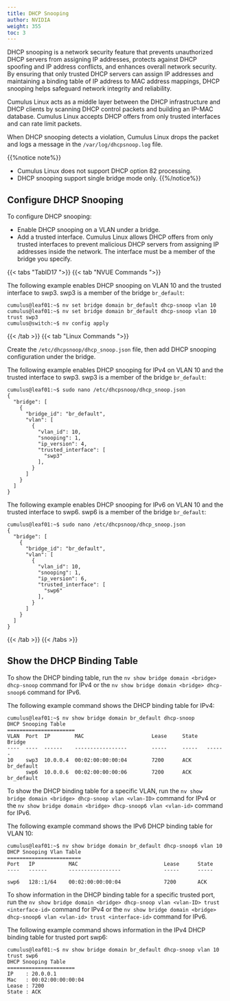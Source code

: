 ```yaml
---
title: DHCP Snooping
author: NVIDIA
weight: 355
toc: 3
---
```

DHCP snooping is a network security feature that prevents unauthorized DHCP servers from assigning IP addresses, protects against DHCP spoofing and IP address conflicts, and enhances overall network security. By ensuring that only trusted DHCP servers can assign IP addresses and maintaining a binding table of IP address to MAC address mappings, DHCP snooping helps safeguard network integrity and reliability.

Cumulus Linux acts as a middle layer between the DHCP infrastructure and DHCP clients by scanning DHCP control packets and building an IP-MAC database. Cumulus Linux accepts DHCP offers from only trusted interfaces and can rate limit packets.

When DHCP snooping detects a violation, Cumulus Linux drops the packet and logs a message in the `/var/log/dhcpsnoop.log` file.

{{%notice note%}}
- Cumulus Linux does not support DHCP option 82 processing.
- DHCP snooping support single bridge mode only.
{{%/notice%}}

## Configure DHCP Snooping

To configure DHCP snooping:
- Enable DHCP snooping on a VLAN under a bridge.
- Add a trusted interface. Cumulus Linux allows DHCP offers from only trusted interfaces to prevent malicious DHCP servers from assigning IP addresses inside the network. The interface must be a member of the bridge you specify.

{{< tabs "TabID17 ">}}
{{< tab "NVUE Commands ">}}

The following example enables DHCP snooping on VLAN 10 and the trusted interface to swp3. swp3 is a member of the bridge `br_default`:

```
cumulus@leaf01:~$ nv set bridge domain br_default dhcp-snoop vlan 10 
cumulus@leaf01:~$ nv set bridge domain br_default dhcp-snoop vlan 10 trust swp3
cumulus@switch:~$ nv config apply
```

{{< /tab >}}
{{< tab "Linux Commands ">}}

Create the `/etc/dhcpsnoop/dhcp_snoop.json` file, then add DHCP snooping configuration under the bridge.

The following example enables DHCP snooping for IPv4 on VLAN 10 and the trusted interface to swp3. swp3 is a member of the bridge `br_default`:

```
cumulus@leaf01:~$ sudo nano /etc/dhcpsnoop/dhcp_snoop.json
{
  "bridge": [
    {
      "bridge_id": "br_default",
      "vlan": [
        {
          "vlan_id": 10,
          "snooping": 1,
          "ip_version": 4,
          "trusted_interface": [
            "swp3"
          ],
        }
      ]
    }
  ]
}
```

The following example enables DHCP snooping for IPv6 on VLAN 10 and the trusted interface to swp6. swp6 is a member of the bridge `br_default`:

```
cumulus@leaf01:~$ sudo nano /etc/dhcpsnoop/dhcp_snoop.json
{
  "bridge": [
    {
      "bridge_id": "br_default",
      "vlan": [
        {
          "vlan_id": 10,
          "snooping": 1,
          "ip_version": 6,
          "trusted_interface": [
            "swp6"
          ],
        }
      ]
    }
  ]
}
```

{{< /tab >}}
{{< /tabs >}}

## Show the DHCP Binding Table

To show the DHCP binding table, run the `nv show bridge domain <bridge> dhcp-snoop` command for IPv4 or the `nv show bridge domain <bridge> dhcp-snoop6` command for IPv6.

The following example command shows the DHCP binding table for IPv4:

```
cumulus@leaf01:~$ nv show bridge domain br_default dhcp-snoop
DHCP Snooping Table 
====================== 
VLAN  Port  IP        MAC                      Lease     State   Bridge 
----  ----  ------    -----------------        -----     -----   ------ 
10    swp3  10.0.0.4  00:02:00:00:00:04        7200      ACK     br_default
      swp6  10.0.0.6  00:02:00:00:00:06        7200      ACK     br_default
```

To show the DHCP binding table for a specific VLAN, run the `nv show bridge domain <bridge> dhcp-snoop vlan <vlan-ID>` command for IPv4 or the `nv show bridge domain <bridge> dhcp-snoop6 vlan <vlan-id>` command for IPv6.

The following example command shows the IPv6 DHCP binding table for VLAN 10:

```
cumulus@leaf01:~$ nv show bridge domain br_default dhcp-snoop6 vlan 10
DHCP Snooping Vlan Table 
======================== 
Port   IP           MAC                            Lease      State  
----   ------       -----------------              -----      -----     
swp6   128::1/64    00:02:00:00:00:04              7200       ACK 
```

To show information in the DHCP binding table for a specific trusted port, run the `nv show bridge domain <bridge> dhcp-snoop vlan <vlan-ID> trust <interface-id>` command for IPv4 or the `nv show bridge domain <bridge> dhcp-snoop6 vlan <vlan-id> trust <interface-id>` command for IPv6.

The following example command shows information in the IPv4 DHCP binding table for trusted port swp6:

```
cumulus@leaf01:~$ nv show bridge domain br_default dhcp-snoop vlan 10 trust swp6
DHCP Snooping Table 
====================== 
IP    : 20.0.0.1 
Mac   : 00:02:00:00:00:04 
Lease : 7200    
State : ACK  
```
